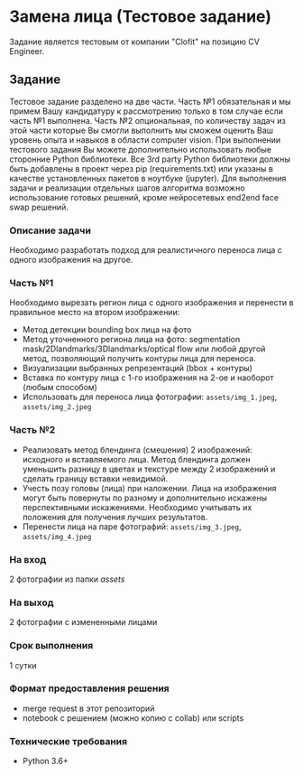 # Замена лица (Тестовое задание)
Задание является тестовым от компании "Clofit" на позицию CV Engineer.

## Задание
Тестовое задание разделено на две части. Часть №1 обязательная и мы примем Вашу кандидатуру к рассмотрению только в том случае если часть №1
выполнена. Часть №2 опциональная, по количеству задач из этой части которые Вы смогли выполнить мы сможем оценить Ваш уровень опыта и навыков в области computer vision.
При выполнении тестового задания Вы можете дополнительно использовать любые сторонние Python библиотеки. Все 3rd party Python библиотеки должны быть добавлены в проект через pip (requirements.txt) или указаны в качестве установленных пакетов в ноутбуке (jupyter). Для выполнения задачи и реализации отдельных шагов алгоритма возможно использование готовых решений, кроме нейросетевых end2end face swap решений.

### Описание задачи
Необходимо разработать подход для реалистичного переноса лица с одного изображения на другое.

### Часть №1
Необходимо вырезать регион лица с одного изображения и перенести в правильное место на втором изображении:
- Метод детекции bounding box лица на фото
- Метод уточненного региона лица на фото: segmentation mask/2Dlandmarks/3Dlandmarks/optical flow или любой другой метод, позволяющий получить контуры лица для переноса.
- Визуализации выбранных репрезентаций (bbox + контуры)
- Вставка по контуру лица с 1-го изображения на 2-ое и наоборот (любым способом)
- Использовать для переноса лица фотографии: `assets/img_1.jpeg`, `assets/img_2.jpeg`

### Часть №2
- Реализовать метод блендинга (смешения) 2 изображений: исходного и вставляемого лица. Метод блендинга должен уменьшить разницу в цветах и текстуре между 2 изображений и сделать границу вставки невидимой. 
- Учесть позу головы (лица) при наложении. Лица на изображения могут быть повернуты по разному и дополнительно искажены перспективными искажениями. Необходимо учитывать их положения для получения лучших результатов.
- Перенести лица на паре фотографий: `assets/img_3.jpeg`, `assets/img_4.jpeg`

### На вход
2 фотографии из папки *assets*
### На выход
2 фотографии с измененными лицами
### Срок выполнения
1 сутки
### Формат предоставления решения
- merge request в этот репозиторий
- notebook с решением (можно копию с collab) или scripts
### Технические требования
- Python 3.6+
